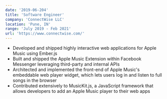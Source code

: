 ```yaml
---
date: '2019-06-204'
title: 'Software Engineer'
company: 'ConnectWise LLC'
location: 'Pune, IN'
range: 'July 2019 - Feb 2021'
url: 'https://www.connectwise.com/'
---
```


- Developed and shipped highly interactive web applications for Apple Music using Ember.js
- Built and shipped the Apple Music Extension within Facebook Messenger leveraging third-party and internal APIs
- Architected and implemented the front-end of Apple Music's embeddable web player widget, which lets users log in and listen to full songs in the browser
- Contributed extensively to MusicKit.js, a JavaScript framework that allows developers to add an Apple Music player to their web apps
